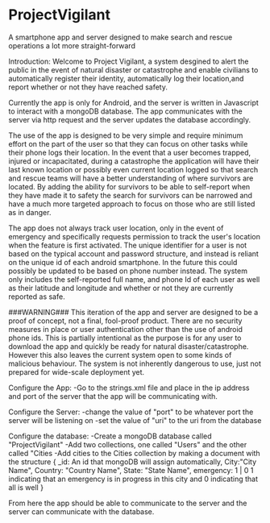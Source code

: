 # ProjectVigilant
A smartphone app and server designed to make search and rescue operations a lot more straight-forward 

Introduction:
Welcome to Project Vigilant, a system desgined to alert the public in the event of natural disaster
or catastrophe and enable civilians to automatically register their identity, automatically log 
their location,and report whether or not they have reached safety.

Currently the app is only for Android, and the server is written in Javascript to interact with
a mongoDB database. The app communicates with the server via http request and the server updates
the database accordingly.

The use of the app is designed to be very simple and require minimum effort on the part of the user
so that they can focus on other tasks while their phone logs their location. In the event that 
a user becomes trapped, injured or incapacitated, during a catastrophe the application will have their last known 
location or possibly even current location logged so that search and rescue teams will have a 
better understanding of where survivors are located. By adding the ability for survivors to be 
able to self-report when they have made it to safety the search for survivors can be narrowed and
have a much more targeted approach to focus on those who are still listed as in danger.

The app does not always track user location, only in the event of emergency
and specifically requests permission to track the user's location when the feature is 
first activated. The unique identifier for a user is not based on the typical account and
password structure, and instead is reliant on the unique id of each android smartphone.
In the future this could possibly be updated to be based on phone number instead.
The system only includes the self-reported full name, and phone Id of each user as well
as their latitude and longitude and whether or not they are currently reported as safe.

###WARNING###
This iteration of the app and server are designed to be a proof of concept, not 
a final, fool-proof product. There are no security measures in place or user authentication
other than the use of android phone ids. This is partially intentional as the purpose is 
for any user to download the app and quickly be ready for natural disaster/catastrophe. 
However this also leaves the current system open to some kinds of malicious behaviour.
The system is not inherently dangerous to use, just not prepared for wide-scale deployment yet.


Configure the App:
-Go to the strings.xml file and place in the ip address and port of the server that 
the app will be communicating with.

Configure the Server:
-change the value of "port" to be whatever port the server will be listening on
-set the value of "uri" to the uri from the database

Configure the database: 
-Create a mongoDB database called "ProjectVigilant" 
-Add two collections, one called "Users" and the other called "Cities
-Add cities to the Cities collection by making a document with the structure
{
_id: An id that mongoDB will assign automatically,
City:"City Name",
Country: "Country Name",
State: "State Name",
emergency: 1 | 0 1 indicating that an emergency is in progress in this city and 0 indicating that all is well
}


From here the app should be able to communicate to the server and the server
can communicate with the database.

